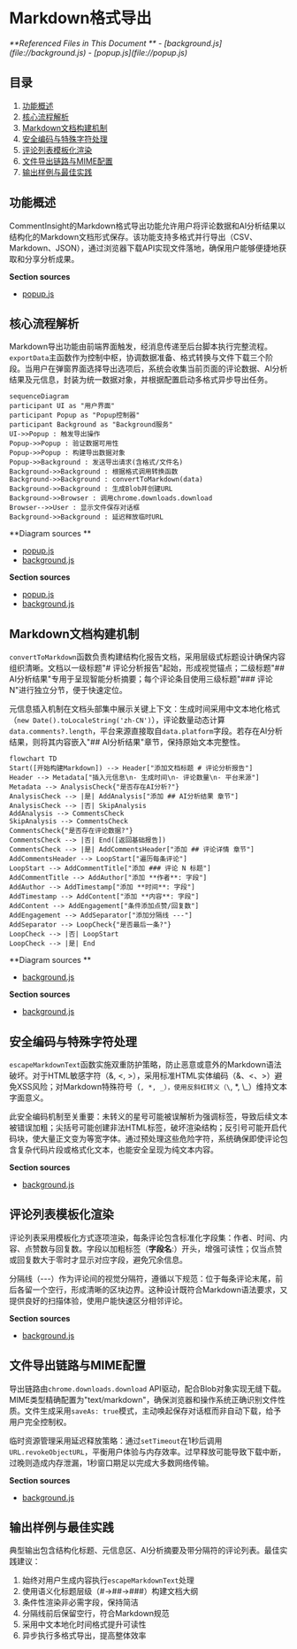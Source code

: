 # Markdown格式导出

<cite>
**Referenced Files in This Document **   
- [background.js](file://background.js)
- [popup.js](file://popup.js)
</cite>

## 目录
1. [功能概述](#功能概述)
2. [核心流程解析](#核心流程解析)
3. [Markdown文档构建机制](#markdown文档构建机制)
4. [安全编码与特殊字符处理](#安全编码与特殊字符处理)
5. [评论列表模板化渲染](#评论列表模板化渲染)
6. [文件导出链路与MIME配置](#文件导出链路与mime配置)
7. [输出样例与最佳实践](#输出样例与最佳实践)

## 功能概述

CommentInsight的Markdown格式导出功能允许用户将评论数据和AI分析结果以结构化的Markdown文档形式保存。该功能支持多格式并行导出（CSV、Markdown、JSON），通过浏览器下载API实现文件落地，确保用户能够便捷地获取和分享分析成果。

**Section sources**
- [popup.js](file://popup.js#L425-L480)

## 核心流程解析

Markdown导出功能由前端界面触发，经消息传递至后台脚本执行完整流程。`exportData`主函数作为控制中枢，协调数据准备、格式转换与文件下载三个阶段。当用户在弹窗界面选择导出选项后，系统会收集当前页面的评论数据、AI分析结果及元信息，封装为统一数据对象，并根据配置启动多格式异步导出任务。

```mermaid
sequenceDiagram
participant UI as "用户界面"
participant Popup as "Popup控制器"
participant Background as "Background服务"
UI->>Popup : 触发导出操作
Popup->>Popup : 验证数据可用性
Popup->>Popup : 构建导出数据对象
Popup->>Background : 发送导出请求(含格式/文件名)
Background->>Background : 根据格式调用转换函数
Background->>Background : convertToMarkdown(data)
Background->>Background : 生成Blob并创建URL
Background->>Browser : 调用chrome.downloads.download
Browser-->>User : 显示文件保存对话框
Background->>Background : 延迟释放临时URL
```

**Diagram sources **
- [popup.js](file://popup.js#L425-L480)
- [background.js](file://background.js#L577-L616)

**Section sources**
- [popup.js](file://popup.js#L425-L480)
- [background.js](file://background.js#L577-L616)

## Markdown文档构建机制

`convertToMarkdown`函数负责构建结构化报告文档，采用层级式标题设计确保内容组织清晰。文档以一级标题"# 评论分析报告"起始，形成视觉锚点；二级标题"## AI分析结果"专用于呈现智能分析摘要；每个评论条目使用三级标题"### 评论 N"进行独立分节，便于快速定位。

元信息插入机制在文档头部集中展示关键上下文：生成时间采用中文本地化格式（`new Date().toLocaleString('zh-CN')`），评论数量动态计算`data.comments?.length`，平台来源直接取自`data.platform`字段。若存在AI分析结果，则将其内容嵌入"## AI分析结果"章节，保持原始文本完整性。

```mermaid
flowchart TD
Start([开始构建Markdown]) --> Header["添加文档标题 # 评论分析报告"]
Header --> Metadata["插入元信息\n- 生成时间\n- 评论数量\n- 平台来源"]
Metadata --> AnalysisCheck{"是否存在AI分析?"}
AnalysisCheck --> |是| AddAnalysis["添加 ## AI分析结果 章节"]
AnalysisCheck --> |否| SkipAnalysis
AddAnalysis --> CommentsCheck
SkipAnalysis --> CommentsCheck
CommentsCheck{"是否存在评论数据?"}
CommentsCheck --> |否| End([返回基础报告])
CommentsCheck --> |是| AddCommentsHeader["添加 ## 评论详情 章节"]
AddCommentsHeader --> LoopStart["遍历每条评论"]
LoopStart --> AddCommentTitle["添加 ### 评论 N 标题"]
AddCommentTitle --> AddAuthor["添加 **作者**: 字段"]
AddAuthor --> AddTimestamp["添加 **时间**: 字段"]
AddTimestamp --> AddContent["添加 **内容**: 字段"]
AddContent --> AddEngagement["条件添加点赞/回复数"]
AddEngagement --> AddSeparator["添加分隔线 ---"]
AddSeparator --> LoopCheck{"是否最后一条?"}
LoopCheck --> |否| LoopStart
LoopCheck --> |是| End
```

**Diagram sources **
- [background.js](file://background.js#L649-L675)

**Section sources**
- [background.js](file://background.js#L649-L675)

## 安全编码与特殊字符处理

`escapeMarkdownText`函数实施双重防护策略，防止恶意或意外的Markdown语法破坏。对于HTML敏感字符（&, <, >），采用标准HTML实体编码（&amp;、&lt;、&gt;）避免XSS风险；对Markdown特殊符号（`, *, _），使用反斜杠转义（\`, \*, \\_）维持文本字面意义。

此安全编码机制至关重要：未转义的星号可能被误解析为强调标签，导致后续文本被错误加粗；尖括号可能创建非法HTML标签，破坏渲染结构；反引号可能开启代码块，使大量正文变为等宽字体。通过预处理这些危险字符，系统确保即使评论包含复杂代码片段或格式化文本，也能安全呈现为纯文本内容。

**Section sources**
- [background.js](file://background.js#L677-L685)

## 评论列表模板化渲染

评论列表采用模板化方式逐项渲染，每条评论包含标准化字段集：作者、时间、内容、点赞数与回复数。字段以加粗标签（**字段名**:）开头，增强可读性；仅当点赞或回复数大于零时才显示对应字段，避免冗余信息。

分隔线（---）作为评论间的视觉分隔符，遵循以下规范：位于每条评论末尾，前后各留一个空行，形成清晰的区块边界。这种设计既符合Markdown语法要求，又提供良好的扫描体验，使用户能快速区分相邻评论。

**Section sources**
- [background.js](file://background.js#L649-L675)

## 文件导出链路与MIME配置

导出链路由`chrome.downloads.download` API驱动，配合Blob对象实现无缝下载。MIME类型精确配置为"text/markdown"，确保浏览器和操作系统正确识别文件性质。文件生成采用`saveAs: true`模式，主动唤起保存对话框而非自动下载，给予用户完全控制权。

临时资源管理采用延迟释放策略：通过`setTimeout`在1秒后调用`URL.revokeObjectURL`，平衡用户体验与内存效率。过早释放可能导致下载中断，过晚则造成内存泄漏，1秒窗口期足以完成大多数网络传输。

**Section sources**
- [background.js](file://background.js#L577-L616)

## 输出样例与最佳实践

典型输出包含结构化标题、元信息区、AI分析摘要及带分隔符的评论列表。最佳实践建议：
1. 始终对用户生成内容执行`escapeMarkdownText`处理
2. 使用语义化标题层级（#→##→###）构建文档大纲
3. 条件性渲染非必需字段，保持简洁
4. 分隔线前后保留空行，符合Markdown规范
5. 采用中文本地化时间格式提升可读性
6. 异步执行多格式导出，提高整体效率